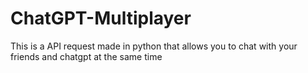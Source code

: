 # ChatGPT-Multiplayer
This is a API request made in python that allows you to chat with your friends and chatgpt at the same time
